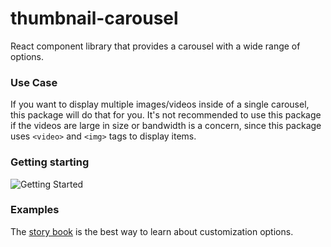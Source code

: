 # thumbnail-carousel

React component library that provides a carousel with a wide range of options.

### Use Case

If you want to display multiple images/videos inside of a single carousel, this package will do that for you.  It's not recommended to use this package if the videos are large in size or bandwidth is a concern, since this package uses `<video>` and `<img>` tags to display items.

### Getting starting

![Getting Started]('/readme/1.png')

### Examples

The [story book](https://beschuetzer.github.io/thumbnail-carousel/?path=/docs/thumbnail-carousel-layout--docs) is the best way to learn about customization options.
